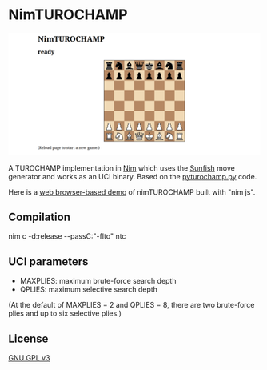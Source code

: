 # NimTUROCHAMP

![screenshot](https://github.com/mdoege/nimTUROCHAMP/raw/master/ntc.png "NimTUROCHAMP screenshot")

A TUROCHAMP implementation in [Nim](https://nim-lang.org/) which uses the [Sunfish](https://github.com/thomasahle/sunfish) move generator and works as an UCI binary. Based on the [pyturochamp.py](https://github.com/mdoege/PyTuroChamp) code.

Here is a [web browser-based demo](https://mdoege.github.io/nimTUROCHAMP/) of nimTUROCHAMP built with "nim js".

## Compilation

 nim c -d:release --passC:"-flto" ntc

## UCI parameters

* MAXPLIES: maximum brute-force search depth
* QPLIES: maximum selective search depth

(At the default of MAXPLIES = 2 and QPLIES = 8, there are two brute-force plies and up to six selective plies.)

## License

[GNU GPL v3](https://www.gnu.org/licenses/gpl-3.0.en.html)

